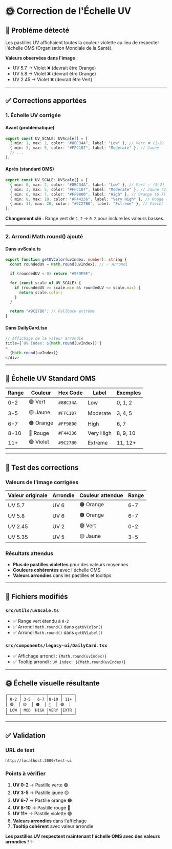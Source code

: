 # 🌞 Correction de l'Échelle UV

## 🚨 **Problème détecté**

Les pastilles UV affichaient toutes la couleur violette au lieu de respecter l'échelle OMS (Organisation Mondiale de la Santé).

**Valeurs observées dans l'image** :

- UV 5.7 → Violet ❌ (devrait être Orange)
- UV 5.8 → Violet ❌ (devrait être Orange)
- UV 2.45 → Violet ❌ (devrait être Vert)

---

## ✅ **Corrections apportées**

### **1. Échelle UV corrigée**

#### **Avant (problématique)**

```typescript
export const UV_SCALE: UVScale[] = [
  { min: 1, max: 2, color: "#8BC34A", label: "Low" }, // Vert ❌ (1-2)
  { min: 3, max: 5, color: "#FFC107", label: "Moderate" }, // Jaune
  // ...
];
```

#### **Après (standard OMS)**

```typescript
export const UV_SCALE: UVScale[] = [
  { min: 0, max: 2, color: "#8BC34A", label: "Low" }, // Vert ✅ (0-2)
  { min: 3, max: 5, color: "#FFC107", label: "Moderate" }, // Jaune (3-5)
  { min: 6, max: 7, color: "#FF9800", label: "High" }, // Orange (6-7)
  { min: 8, max: 10, color: "#F44336", label: "Very High" }, // Rouge (8-10)
  { min: 11, max: 20, color: "#9C27B0", label: "Extreme" }, // Violet (11+)
];
```

**Changement clé** : Range vert de `1-2` → `0-2` pour inclure les valeurs basses.

---

### **2. Arrondi Math.round() ajouté**

#### **Dans uvScale.ts**

```typescript
export function getUVColor(uvIndex: number): string {
  const roundedUV = Math.round(uvIndex); // ✅ Arrondi

  if (roundedUV < 0) return "#9E9E9E";

  for (const scale of UV_SCALE) {
    if (roundedUV >= scale.min && roundedUV <= scale.max) {
      return scale.color;
    }
  }

  return "#9C27B0"; // Fallback extrême
}
```

#### **Dans DailyCard.tsx**

```typescript
// Affichage de la valeur arrondie
title={`UV Index: ${Math.round(uvIndex)}`}
>
  {Math.round(uvIndex)}
</div>
```

---

## 🎨 **Échelle UV Standard OMS**

| **Range** | **Couleur** | **Hex Code** | **Label** | **Exemples** |
| --------- | ----------- | ------------ | --------- | ------------ |
| 0-2       | 🟢 Vert     | `#8BC34A`    | Low       | 0, 1, 2      |
| 3-5       | 🟡 Jaune    | `#FFC107`    | Moderate  | 3, 4, 5      |
| 6-7       | 🟠 Orange   | `#FF9800`    | High      | 6, 7         |
| 8-10      | 🔴 Rouge    | `#F44336`    | Very High | 8, 9, 10     |
| 11+       | 🟣 Violet   | `#9C27B0`    | Extreme   | 11, 12+      |

---

## 🧪 **Test des corrections**

### **Valeurs de l'image corrigées**

| **Valeur originale** | **Arrondie** | **Couleur attendue** | **Range** |
| -------------------- | ------------ | -------------------- | --------- |
| UV 5.7               | UV 6         | 🟠 Orange            | 6-7       |
| UV 5.8               | UV 6         | 🟠 Orange            | 6-7       |
| UV 2.45              | UV 2         | 🟢 Vert              | 0-2       |
| UV 5.35              | UV 5         | 🟡 Jaune             | 3-5       |

### **Résultats attendus**

- **Plus de pastilles violettes** pour des valeurs moyennes
- **Couleurs cohérentes** avec l'échelle OMS
- **Valeurs arrondies** dans les pastilles et tooltips

---

## 🔧 **Fichiers modifiés**

### **`src/utils/uvScale.ts`**

- ✅ Range vert étendu à `0-2`
- ✅ Arrondi `Math.round()` dans `getUVColor()`
- ✅ Arrondi `Math.round()` dans `getUVLabel()`

### **`src/components/legacy-ui/DailyCard.tsx`**

- ✅ Affichage arrondi : `{Math.round(uvIndex)}`
- ✅ Tooltip arrondi : `UV Index: ${Math.round(uvIndex)}`

---

## 🌞 **Échelle visuelle résultante**

```
┌─────┬─────┬─────┬─────┬─────┐
│ 0-2 │ 3-5 │ 6-7 │8-10 │ 11+ │
│ 🟢  │ 🟡  │ 🟠  │ 🔴  │ 🟣  │
│ LOW │ MOD │HIGH │VERY │EXTR │
└─────┴─────┴─────┴─────┴─────┘
```

---

## ✅ **Validation**

### **URL de test**

```
http://localhost:3000/test-ui
```

### **Points à vérifier**

1. **UV 0-2** → Pastille verte 🟢
2. **UV 3-5** → Pastille jaune 🟡
3. **UV 6-7** → Pastille orange 🟠
4. **UV 8-10** → Pastille rouge 🔴
5. **UV 11+** → Pastille violette 🟣
6. **Valeurs arrondies** dans l'affichage
7. **Tooltip cohérent** avec valeur arrondie

**Les pastilles UV respectent maintenant l'échelle OMS avec des valeurs arrondies !** ✨


